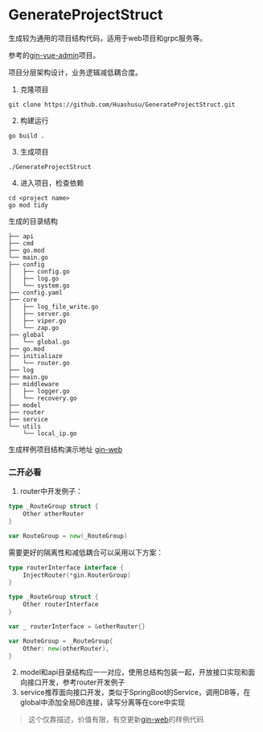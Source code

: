 # GenerateProjectStruct

生成较为通用的项目结构代码，适用于web项目和grpc服务等。

参考的[gin-vue-admin](https://github.com/flipped-aurora/gin-vue-admin)项目。

项目分层架构设计，业务逻辑减低耦合度。

1. 克隆项目
```shell
git clone https://github.com/Huashusu/GenerateProjectStruct.git
```
2. 构建运行
```shell
go build .
```
3. 生成项目
```shell
./GenerateProjectStruct
```
4. 进入项目，检查依赖
```shell
cd <project name>
go mod tidy
```

生成的目录结构
```shell
├── api
├── cmd
├── go.mod
└── main.go
├── config
│   ├── config.go
│   ├── log.go
│   └── system.go
├── config.yaml
├── core
│   ├── log_file_write.go
│   ├── server.go
│   ├── viper.go
│   └── zap.go
├── global
│   └── global.go
├── go.mod
├── initialiaze
│   └── router.go
├── log
├── main.go
├── middleware
│   ├── logger.go
│   └── recovery.go
├── model
├── router
├── service
└── utils
    └── local_ip.go
```
生成样例项目结构演示地址
[gin-web](http://github.com/Huashusu/gin-web)

### 二开必看
1. router中开发例子：
```go
type _RouteGroup struct {
	Other otherRouter
}

var RouteGroup = new(_RouteGroup)
```
需要更好的隔离性和减低耦合可以采用以下方案：
```go
type routerInterface interface {
    InjectRouter(*gin.RouterGroup)
}

type _RouteGroup struct {
    Other routerInterface
}

var _ routerInterface = &otherRouter{}

var RouteGroup = _RouteGroup{
    Other: new(otherRouter),
}
```
2. model和api目录结构应一一对应，使用总结构包装一起，开放接口实现和面向接口开发，参考router开发例子
3. service推荐面向接口开发，类似于SpringBoot的Service，调用DB等，在global中添加全局DB连接，读写分离等在core中实现
> 这个仅靠描述，价值有限，有空更新[gin-web](http://github.com/Huashusu/gin-web)的样例代码